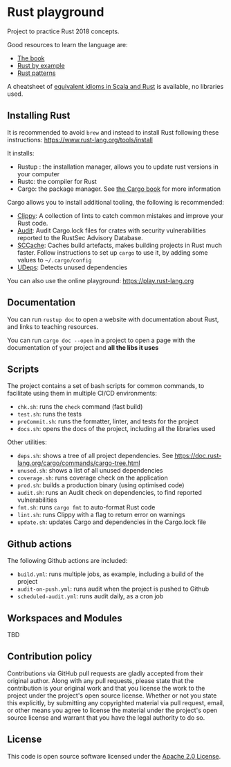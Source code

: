 # Rust playground

Project to practice Rust 2018 concepts.

Good resources to learn the language are:

- [The book](https://doc.rust-lang.org/book/title-page.html)
- [Rust by example](https://doc.rust-lang.org/stable/rust-by-example/index.html)
- [Rust patterns](https://rust-unofficial.github.io/patterns/)

A cheatsheet of [equivalent idioms in Scala and Rust](https://programming-idioms.org/cheatsheet/Scala/Rust) is
available, no libraries used.

## Installing Rust

It is recommended to avoid `brew` and instead to install Rust following these
instructions: https://www.rust-lang.org/tools/install

It installs:

- Rustup : the installation manager, allows you to update rust versions in your computer
- Rustc: the compiler for Rust
- Cargo: the package manager. See [the Cargo book](https://doc.rust-lang.org/cargo/) for more information

Cargo allows you to install additional tooling, the following is recommended:

- [Clippy](https://github.com/rust-lang/rust-clippy): A collection of lints to catch common mistakes and improve your
  Rust code.
- [Audit](https://github.com/rustsec/cargo-audit): Audit Cargo.lock files for crates with security vulnerabilities
  reported to the RustSec Advisory Database.
- [SCCache](https://github.com/mozilla/sccache): Caches build artefacts, makes building projects in Rust much faster.
  Follow instructions to set up `cargo` to use it, by adding some values to `~/.cargo/config`
- [UDeps](https://github.com/est31/cargo-udeps): Detects unused dependencies

You can also use the online playground: https://play.rust-lang.org

## Documentation

You can run `rustup doc` to open a website with documentation about Rust, and links to teaching resources.

You can run `cargo doc --open` in a project to open a page with the documentation of your project and **all the libs it
uses**

## Scripts

The project contains a set of bash scripts for common commands, to facilitate using them in multiple CI/CD environments:

- `chk.sh`: runs the `check` command (fast build)
- `test.sh`: runs the tests
- `preCommit.sh`: runs the formatter, linter, and tests for the project
- `docs.sh`: opens the docs of the project, including all the libraries used

Other utilities:

- `deps.sh`: shows a tree of all project dependencies. See https://doc.rust-lang.org/cargo/commands/cargo-tree.html
- `unused.sh`: shows a list of all unused dependencies
- `coverage.sh`: runs coverage check on the application
- `prod.sh`: builds a production binary (using optimised code)
- `audit.sh`: runs an Audit check on dependencies, to find reported vulnerabilities
- `fmt.sh`: runs `cargo fmt` to auto-format Rust code
- `lint.sh`: runs Clippy with a flag to return error on warnings
- `update.sh`: updates Cargo and dependencies in the Cargo.lock file

## Github actions

The following Github actions are included:

- `build.yml`: runs multiple jobs, as example, including a build of the project
- `audit-on-push.yml`: runs audit when the project is pushed to Github
- `scheduled-audit.yml`: runs audit daily, as a cron job

## Workspaces and Modules

TBD


## Contribution policy

Contributions via GitHub pull requests are gladly accepted from their original author. Along with any pull requests,
please state that the contribution is your original work and that you license the work to the project under the
project's open source license. Whether or not you state this explicitly, by submitting any copyrighted material via pull
request, email, or other means you agree to license the material under the project's open source license and warrant
that you have the legal authority to do so.

## License

This code is open source software licensed under
the [Apache 2.0 License]("http://www.apache.org/licenses/LICENSE-2.0.html").